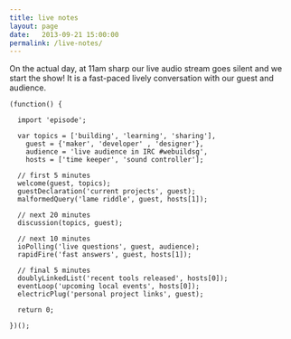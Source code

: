 ```yaml
---
title: live notes
layout: page
date:   2013-09-21 15:00:00
permalink: /live-notes/
---
```

On the actual day, at 11am sharp our live audio stream goes silent and we start the show! It is a fast-paced lively conversation with our guest and audience.

<pre><code class="language-javascript">(function() {

  import 'episode';

  var topics = ['building', 'learning', 'sharing'],
    guest = {'maker', 'developer' , 'designer'},
    audience = 'live audience in IRC #webuildsg',
    hosts = ['time keeper', 'sound controller'];

  // first 5 minutes
  welcome(guest, topics);
  guestDeclaration('current projects', guest);
  malformedQuery('lame riddle', guest, hosts[1]);

  // next 20 minutes
  discussion(topics, guest);

  // next 10 minutes
  ioPolling('live questions', guest, audience);
  rapidFire('fast answers', guest, hosts[1]);

  // final 5 minutes
  doublyLinkedList('recent tools released', hosts[0]);
  eventLoop('upcoming local events', hosts[0]);
  electricPlug('personal project links', guest);

  return 0;

})();</code>
</pre>
